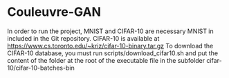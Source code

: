 # Couleuvre-GAN

In order to run the project, MNIST and CIFAR-10 are necessary
MNIST in included in the Git repository. CIFAR-10 is available at https://www.cs.toronto.edu/~kriz/cifar-10-binary.tar.gz
To download the CIFAR-10 database, you must run scripts/download_cifar10.sh and put the content of the folder at the root of the executable file in the subfolder cifar-10/cifar-10-batches-bin


